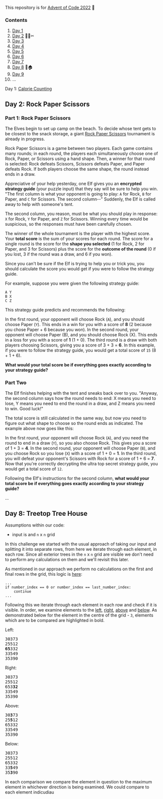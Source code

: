 This repository is for [Advent of Code 2022](https://adventofcode.com/) 🎄

### Contents
1. [Day 1](#day1)
2. [Day 2](#day-2-rock-paper-scissors) 🎸📰✂
3. [Day 3](#day-3-)
4. [Day 4](#day-4-)
5. [Day 5](#day-5-)
6. [Day 6](#day-6-)
7. [Day 7](#day-7-)
8. [Day 8](#day-8-treetop-tree-house) 🌲🏠
9. [Day 9](#day-9-)
10. ...

Day 1: [Calorie Counting](/day1#day-1-calorie-counting)

## Day 2: Rock Paper Scissors

### Part 1: Rock Paper Scissors

The Elves begin to set up camp on the beach. To decide whose tent gets to be closest to the snack storage, a giant [Rock Paper Scissors](https://en.wikipedia.org/wiki/Rock_paper_scissors) tournament is already in progress.

Rock Paper Scissors is a game between two players. Each game contains many rounds; in each round, the players each simultaneously choose one of Rock, Paper, or Scissors using a hand shape. Then, a winner for that round is selected: Rock defeats Scissors, Scissors defeats Paper, and Paper defeats Rock. If both players choose the same shape, the round instead ends in a draw.

Appreciative of your help yesterday, one Elf gives you an __encrypted strategy guide__ (your puzzle input) that they say will be sure to help you win. "The first column is what your opponent is going to play: `A` for Rock, `B` for Paper, and `C` for Scissors. The second column--" Suddenly, the Elf is called away to help with someone's tent.

The second column, you reason, must be what you should play in response: `X` for Rock, `Y` for Paper, and `Z` for Scissors. Winning every time would be suspicious, so the responses must have been carefully chosen.

The winner of the whole tournament is the player with the highest score. Your __total score__ is the sum of your scores for each round. The score for a single round is the score for the __shape you selected__ (1 for Rock, 2 for Paper, and 3 for Scissors) plus the score for the __outcome of the round__ (0 if you lost, 3 if the round was a draw, and 6 if you won).

Since you can't be sure if the Elf is trying to help you or trick you, you should calculate the score you would get if you were to follow the strategy guide.

For example, suppose you were given the following strategy guide:

```
A Y
B X
C Z
```

This strategy guide predicts and recommends the following:

In the first round, your opponent will choose Rock (`A`), and you should choose Paper (`Y`). This ends in a win for you with a score of __8__ (2 because you chose Paper + 6 because you won).
In the second round, your opponent will choose Paper (B), and you should choose Rock (X). This ends in a loss for you with a score of __1__ (1 + 0).
The third round is a draw with both players choosing Scissors, giving you a score of 3 + 3 = __6__.
In this example, if you were to follow the strategy guide, you would get a total score of `15` (8 + 1 + 6).

__What would your total score be if everything goes exactly according to your strategy guide?__


### Part Two

The Elf finishes helping with the tent and sneaks back over to you. "Anyway, the second column says how the round needs to end: X means you need to lose, Y means you need to end the round in a draw, and Z means you need to win. Good luck!"

The total score is still calculated in the same way, but now you need to figure out what shape to choose so the round ends as indicated. The example above now goes like this:

In the first round, your opponent will choose Rock (`A`), and you need the round to end in a draw (`Y`), so you also choose Rock. This gives you a score of 1 + 3 = __4__.
In the second round, your opponent will choose Paper (`B`), and you choose Rock so you lose (`X`) with a score of 1 + 0 = __1__.
In the third round, you will defeat your opponent's Scissors with Rock for a score of 1 + 6 = __7__.
Now that you're correctly decrypting the ultra top secret strategy guide, you would get a total score of `12`.

Following the Elf's instructions for the second column, __what would your total score be if everything goes exactly according to your strategy guide?__

...

## Day 8: Treetop Tree House

Assumptions within our code: 
- input is and `n` x `n` grid

In this challenge we started with the usual approach of taking our input and splitting it into separate rows, from here we iterate through each element, in each row. Since all exterior trees in the `n` x `n` grid are visible we don't need to perform any calculations on them and we'll revisit this later. 

As mentioned in our approach we perform no calculations on the first and final rows in the grid, this logic is [here](https://github.com/mitchdawson1982/aoc22/blob/2178441dd9ee8fdae687b192c4aaaa66e3d570db/day8/main.py#L16):

```
...
if number_index == 0 or number_index == last_number_index:
    continue
...
``` 

Following this we iterate through each element in each row and check if it is visible. In order, we examine elements to the [left](https://github.com/mitchdawson1982/aoc22/blob/2178441dd9ee8fdae687b192c4aaaa66e3d570db/day8/main.py#L21), [right](https://github.com/mitchdawson1982/aoc22/blob/2178441dd9ee8fdae687b192c4aaaa66e3d570db/day8/main.py#L26), [above](https://github.com/mitchdawson1982/aoc22/blob/2178441dd9ee8fdae687b192c4aaaa66e3d570db/day8/main.py#L34) and [below](https://github.com/mitchdawson1982/aoc22/blob/2178441dd9ee8fdae687b192c4aaaa66e3d570db/day8/main.py#L42). As demonstrated below for the element in the centre of the grid - `3`, elements which are to be compared are highlighted in bold.

Left:
<pre>
30373
25512
<b>65</b>332
33549
35390
</pre>

Right:
<pre>
30373
25512
653<b>32</b>
33549
35390
</pre>

Above:
<pre>
30<b>3</b>73
25<b>5</b>12
65332
33549
35390
</pre>

Below:
<pre>
30373
25512
65332
33<b>5</b>49
35<b>3</b>90
</pre>

In each comparison we compare the element in question to the maximum element in whichever direction is being examined. We could compare to each element indicudiau

